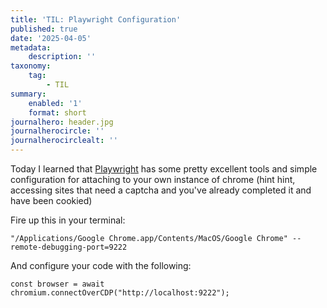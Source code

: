```yaml
---
title: 'TIL: Playwright Configuration'
published: true
date: '2025-04-05'
metadata:
    description: ''
taxonomy:
    tag:
        - TIL
summary:
    enabled: '1'
    format: short
journalhero: header.jpg
journalherocircle: ''
journalherocirclealt: ''
---
```


Today I learned that [Playwright](https://playwright.dev/) has some pretty excellent tools and simple configuration for attaching to your own instance of chrome (hint hint, accessing sites that need a captcha and you've already completed it and have been cookied)

Fire up this in your terminal: 

```
"/Applications/Google Chrome.app/Contents/MacOS/Google Chrome" --remote-debugging-port=9222
```

And configure your code with the following:

```
const browser = await chromium.connectOverCDP("http://localhost:9222");
```